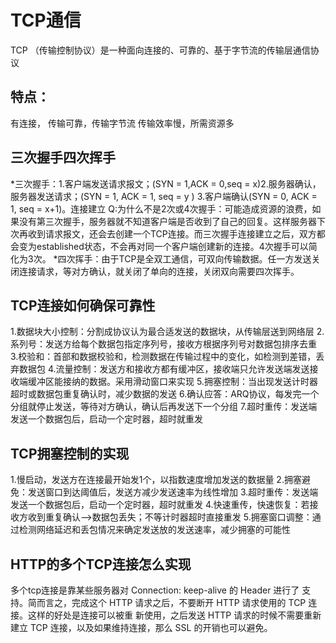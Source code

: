 # TCP通信
  TCP （传输控制协议）是⼀种⾯向连接的、可靠的、基于字节流的传输层通信协议

## 特点：
   有连接， 传输可靠，传输字节流 传输效率慢，所需资源多

## 三次握手四次挥手
   *三次握手：1.客户端发送请求报文；(SYN = 1,ACK = 0,seq = x)2.服务器确认，服务器发送请求；(SYN = 1, ACK = 1, seq = y ) 3.客户端确认(SYN = 0, ACK = 1, seq = x+1)。连接建立
   Q:为什么不是2次或4次握手：可能造成资源的浪费，如果没有第三次握手，服务器就不知道客户端是否收到了自己的回复。这样服务器下次再收到请求报文，还会去创建一个TCP连接。而三次握手连接建立之后，双方都会变为established状态，不会再对同一个客户端创建新的连接。4次握手可以简化为3次。
   *四次挥手：由于TCP是全双工通信，可双向传输数据。任一方发送关闭连接请求，等对方确认，就关闭了单向的连接，关闭双向需要四次挥手。

## TCP连接如何确保可靠性
   1.数据块大小控制：分割成协议认为最合适发送的数据块，从传输层送到网络层
   2.系列号：发送方给每个数据包指定序列号，接收方根据序列号对数据包排序去重
   3.校验和：首部和数据校验和，检测数据在传输过程中的变化，如检测到差错，丢弃数据包
   4.流量控制：发送方和接收方都有缓冲区，接收端只允许发送端发送接收端缓冲区能接纳的数据。采用滑动窗口来实现
   5.拥塞控制：当出现发送计时器超时或数据包重复确认时，减少数据的发送
   6.确认应答：ARQ协议，每发完一个分组就停止发送，等待对方确认，确认后再发送下一个分组
   7.超时重传：发送端发送一个数据包后，启动一个定时器，超时就重发

## TCP拥塞控制的实现
   1.慢启动，发送方在连接最开始发1个，以指数速度增加发送的数据量
   2.拥塞避免：发送窗口到达阈值后，发送方减少发送速率为线性增加
   3.超时重传：发送端发送一个数据包后，启动一个定时器，超时就重发
   4.快速重传，快速恢复：若接收方收到重复确认-->数据包丢失；不等计时器超时直接重发
   5.拥塞窗口调整：通过检测网络延迟和丢包情况来确定发送放的发送速率，减少拥塞的可能性

## HTTP的多个TCP连接怎么实现
   多个tcp连接是靠某些服务器对 Connection: keep-alive 的 Header 进⾏了
   ⽀持。简⽽⾔之，完成这个 HTTP 请求之后，不要断开 HTTP 请求使⽤的 TCP 连接。这样的好处是连接可以被重
   新使⽤，之后发送 HTTP 请求的时候不需要重新建⽴ TCP 连接，以及如果维持连接，那么 SSL 的开销也可以避免。





